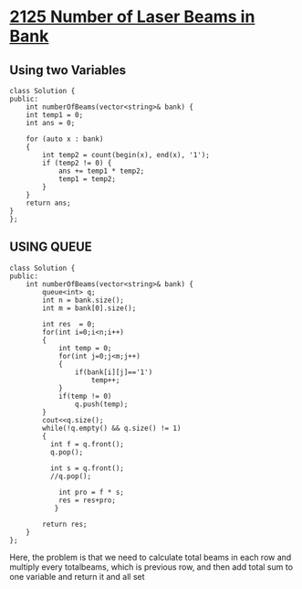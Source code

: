 # [2125 Number of Laser Beams in Bank](https://leetcode.com/problems/number-of-laser-beams-in-a-bank/?envType=daily-question&envId=2024-01-03)


## Using two Variables
```
class Solution {
public:
    int numberOfBeams(vector<string>& bank) {
    int temp1 = 0;
    int ans = 0;

    for (auto x : bank) 
    {
        int temp2 = count(begin(x), end(x), '1');
        if (temp2 != 0) {
            ans += temp1 * temp2;
            temp1 = temp2;
        }
    }
    return ans;
}
};
```
## USING QUEUE
```
class Solution {
public:
    int numberOfBeams(vector<string>& bank) {
        queue<int> q;
        int n = bank.size();
        int m = bank[0].size();

        int res  = 0;
        for(int i=0;i<n;i++)
        {
            int temp = 0;
            for(int j=0;j<m;j++)
            {
                if(bank[i][j]=='1')
                    temp++;
            }
            if(temp != 0)
                q.push(temp);
        }
        cout<<q.size();
        while(!q.empty() && q.size() != 1)
        {
          int f = q.front();
          q.pop();

          int s = q.front();
          //q.pop();

            int pro = f * s;   
            res = res+pro;
           }
        
        return res;
    }
};
```

<p>
Here, the problem is that we need to calculate total beams in each row and multiply every totalbeams, which is previous row, and then add total sum to one variable and return it and all set
</p>
